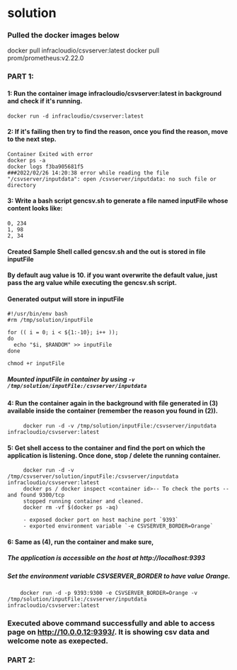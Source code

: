 # solution

### Pulled the docker images below
docker pull infracloudio/csvserver:latest
docker pull prom/prometheus:v2.22.0

### PART 1:
#### 1: Run the container image infracloudio/csvserver:latest in background and check if it's running.
    docker run -d infracloudio/csvserver:latest
    
#### 2: If it's failing then try to find the reason, once you find the reason, move to the next step.   
    Container Exited with error
    docker ps -a
    docker logs f3ba905681f5
    ###2022/02/26 14:20:38 error while reading the file "/csvserver/inputdata": open /csvserver/inputdata: no such file or directory
    
#### 3: Write a bash script gencsv.sh to generate a file named inputFile whose content looks like:
    0, 234
    1, 98
    2, 34
    
#### Created Sample Shell called gencsv.sh and the out is stored in file inputFile
#### By default aug value is 10. if you want overwrite the default value, just pass the arg value while executing the gencsv.sh script.
#### Generated output will store in inputFile
    #!/usr/bin/env bash
    #rm /tmp/solution/inputFile
    
    for (( i = 0; i < ${1:-10}; i++ ));
    do 
      echo "$i, $RANDOM" >> inputFile
    done
    
    chmod +r inputFile
##### Mounted inputFile in container by using `-v /tmp/solution/inputFile:/csvserver/inputdata`

 #### 4: Run the container again in the background with file generated in (3) available inside the container (remember the reason you found in (2)).
         docker run -d -v /tmp/solution/inputFile:/csvserver/inputdata infracloudio/csvserver:latest
    
 #### 5: Get shell access to the container and find the port on which the application is listening. Once done, stop / delete the running container.
         docker run -d -v /tmp/csvserver/solution/inputFile:/csvserver/inputdata infracloudio/csvserver:latest
         docker ps / docker inspect <container id>-- To check the ports --and found 9300/tcp
         stopped running container and cleaned.
         docker rm -vf $(docker ps -aq)
         
         - exposed docker port on host machine port `9393`
         - exported environment variable `-e CSVSERVER_BORDER=Orange`
         
#### 6: Same as (4), run the container and make sure,
##### The application is accessible on the host at http://localhost:9393
##### Set the environment variable CSVSERVER_BORDER to have value Orange.
        docker run -d -p 9393:9300 -e CSVSERVER_BORDER=Orange -v /tmp/solution/inputFile:/csvserver/inputdata infracloudio/csvserver:latest
###  Executed above command successfully and able to access page on http://10.0.0.12:9393/. It is showing csv data and welcome note as exepected.
 
### PART 2:
 
 
 
    

